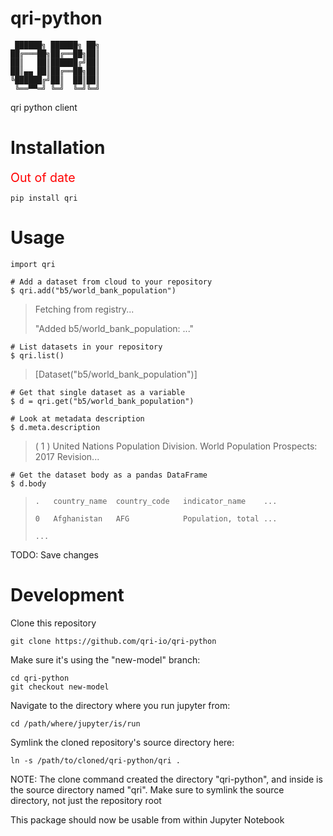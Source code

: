 # qri-python

```
 ██████╗ ██████╗ ██╗
██╔═══██╗██╔══██╗██║
██║   ██║██████╔╝██║
██║▄▄ ██║██╔══██╗██║
╚██████╔╝██║  ██║██║
 ╚══▀▀═╝ ╚═╝  ╚═╝╚═╝
```

qri python client


# Installation

<span style="color:red;font-size:140%;">Out of date</span>

```
pip install qri
```

# Usage

```
import qri
```

```
# Add a dataset from cloud to your repository
$ qri.add("b5/world_bank_population")
```
> Fetching from registry...
>
> "Added b5/world_bank_population: ..."

```
# List datasets in your repository
$ qri.list()
```
> [Dataset("b5/world_bank_population")]

```
# Get that single dataset as a variable
$ d = qri.get("b5/world_bank_population")
```

```
# Look at metadata description
$ d.meta.description
```
> ( 1 ) United Nations Population Division. World Population Prospects: 2017 Revision...

```
# Get the dataset body as a pandas DataFrame
$ d.body
```
> `.   country_name  country_code   indicator_name    ...`
>
> `0   Afghanistan   AFG            Population, total ...`
> 
> `...`

TODO: Save changes

# Development

Clone this repository

```
git clone https://github.com/qri-io/qri-python
```

Make sure it's using the "new-model" branch:

```
cd qri-python
git checkout new-model
```

Navigate to the directory where you run jupyter from:

```
cd /path/where/jupyter/is/run
```

Symlink the cloned repository's source directory here:

```
ln -s /path/to/cloned/qri-python/qri .
```

NOTE: The clone command created the directory "qri-python", and inside is the source directory named "qri". Make sure to symlink the source directory, not just the repository root

This package should now be usable from within Jupyter Notebook

